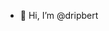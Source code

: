 - 👋 Hi, I’m @dripbert

<!---
dripbert/dripbert is a ✨ special ✨ repository because its `README.md` (this file) appears on your GitHub profile.
You can click the Preview link to take a look at your changes.
--->
